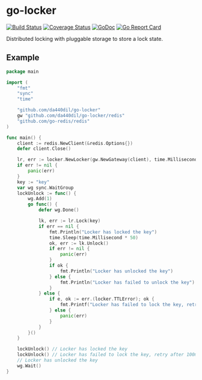 # go-locker

[![Build Status](https://travis-ci.com/da440dil/go-locker.svg?branch=master)](https://travis-ci.com/da440dil/go-locker)
[![Coverage Status](https://coveralls.io/repos/github/da440dil/go-locker/badge.svg?branch=master)](https://coveralls.io/github/da440dil/go-locker?branch=master)
[![GoDoc](https://godoc.org/github.com/da440dil/go-locker?status.svg)](https://godoc.org/github.com/da440dil/go-locker)
[![Go Report Card](https://goreportcard.com/badge/github.com/da440dil/go-locker)](https://goreportcard.com/report/github.com/da440dil/go-locker)


Distributed locking with pluggable storage to store a lock state.

## Example

```go
package main

import (
	"fmt"
	"sync"
	"time"

	"github.com/da440dil/go-locker"
	gw "github.com/da440dil/go-locker/redis"
	"github.com/go-redis/redis"
)

func main() {
	client := redis.NewClient(&redis.Options{})
	defer client.Close()

	lr, err := locker.NewLocker(gw.NewGateway(client), time.Millisecond*100)
	if err != nil {
		panic(err)
	}
	key := "key"
	var wg sync.WaitGroup
	lockUnlock := func() {
		wg.Add(1)
		go func() {
			defer wg.Done()

			lk, err := lr.Lock(key)
			if err == nil {
				fmt.Println("Locker has locked the key")
				time.Sleep(time.Millisecond * 50)
				ok, err := lk.Unlock()
				if err != nil {
					panic(err)
				}
				if ok {
					fmt.Println("Locker has unlocked the key")
				} else {
					fmt.Println("Locker has failed to unlock the key")
				}
			} else {
				if e, ok := err.(locker.TTLError); ok {
					fmt.Printf("Locker has failed to lock the key, retry after %v\n", e.TTL())
				} else {
					panic(err)
				}
			}
		}()
	}

	lockUnlock() // Locker has locked the key
	lockUnlock() // Locker has failed to lock the key, retry after 100ms
	// Locker has unlocked the key
	wg.Wait()
}
```